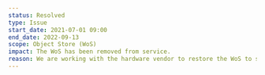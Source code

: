 ```yaml
---
status: Resolved
type: Issue
start_date: 2021-07-01 09:00
end_date: 2022-09-13
scope: Object Store (WoS)
impact: The WoS has been removed from service.
reason: We are working with the hardware vendor to restore the WoS to service again.
---
```

